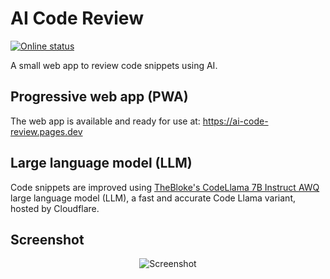 # AI Code Review

[![Online status](https://img.shields.io/badge/dynamic/json?url=https%3A%2F%2Fai-code-review.pages.dev%2Fapi%2Fstatus&query=message&logo=cloudflare&logoColor=fff&label=pwa&color=4c1)](https://ai-code-review.pages.dev)

A small web app to review code snippets using AI.

## Progressive web app (PWA)

The web app is available and ready for use at: https://ai-code-review.pages.dev

## Large language model (LLM)

Code snippets are improved using [TheBloke's CodeLlama 7B Instruct AWQ](https://huggingface.co/TheBloke/CodeLlama-7B-Instruct-AWQ) large language model (LLM), a fast and accurate Code Llama variant, hosted by Cloudflare.

## Screenshot

<div align="center">
<picture>
  <source media="(prefers-color-scheme: dark)" srcset="https://github.com/szapp/AI-code-review/assets/20203034/6d9d189c-608a-4ce2-b5d7-05fe45129eac">
  <source media="(prefers-color-scheme: light)" srcset="https://github.com/szapp/AI-code-review/assets/20203034/b2139693-1366-428d-9a79-50afb28d4c5a">
  <img alt="Screenshot" src="https://github.com/szapp/AI-code-review/assets/20203034/b2139693-1366-428d-9a79-50afb28d4c5a">
</picture>
</div>
